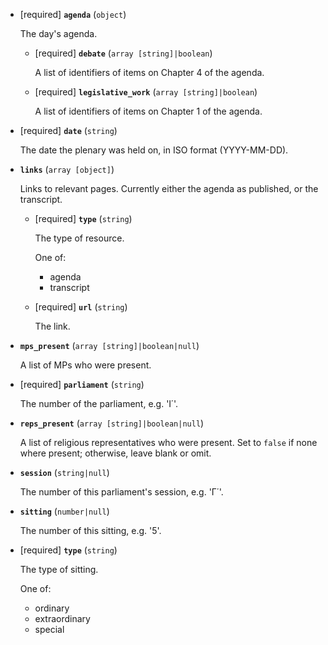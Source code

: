 
* [required] **`agenda`** (`object`)

    The day's agenda.

    * [required] **`debate`** (`array [string]|boolean`)

        A list of identifiers of items on Chapter 4 of the agenda.

    * [required] **`legislative_work`** (`array [string]|boolean`)

        A list of identifiers of items on Chapter 1 of the agenda.

* [required] **`date`** (`string`)

    The date the plenary was held on, in ISO format (YYYY-MM-DD).

* **`links`** (`array [object]`)

    Links to relevant pages. Currently either the agenda as published, or the transcript.

    * [required] **`type`** (`string`)

        The type of resource.

        One of:

        * agenda
        * transcript

    * [required] **`url`** (`string`)

        The link.

* **`mps_present`** (`array [string]|boolean|null`)

    A list of MPs who were present.

* [required] **`parliament`** (`string`)

    The number of the parliament, e.g. 'Ι΄'.

* **`reps_present`** (`array [string]|boolean|null`)

    A list of religious representatives who were present. Set to `false` if none where present; otherwise, leave blank or omit.

* **`session`** (`string|null`)

    The number of this parliament's session, e.g. 'Γ΄'.

* **`sitting`** (`number|null`)

    The number of this sitting, e.g. '5'.

* [required] **`type`** (`string`)

    The type of sitting.

    One of:

    * ordinary
    * extraordinary
    * special
